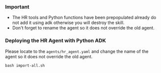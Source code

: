 ### Important

- The HR tools and Python functions have been prepopulated already do not add it using adk otherwise you will destroy the skill.
- Don't forget to rename the agent so it does not override the old agent.


### Deploying the HR Agent with Python ADK

Please locate to the `agents/hr_agent.yaml` and change the name of the agent so it does not override the old agent.
```
bash import-all.sh
```

